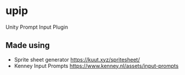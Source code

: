 # upip
Unity Prompt Input Plugin
## Made using
- Sprite sheet generator
https://kuut.xyz/spritesheet/
- Kenney Input Prompts https://www.kenney.nl/assets/input-prompts
